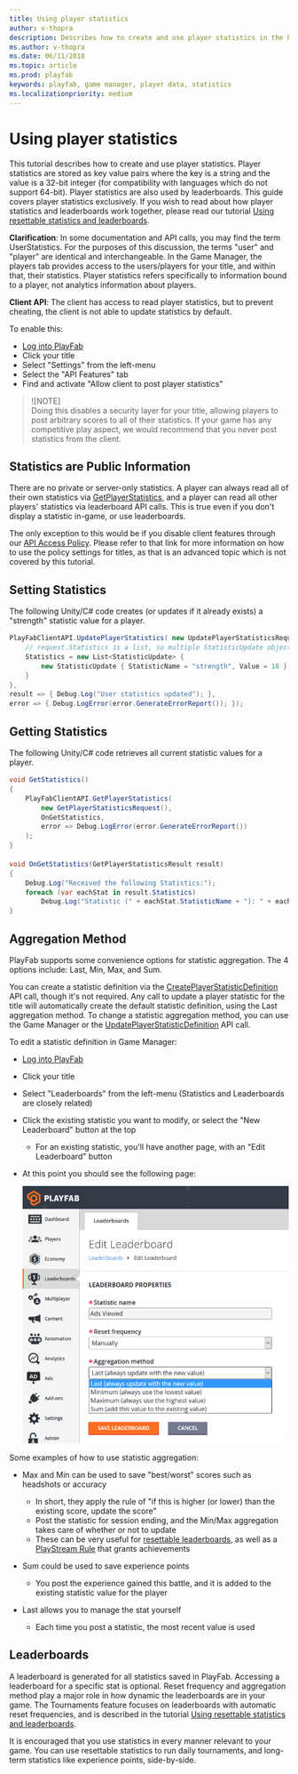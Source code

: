 ```yaml
---
title: Using player statistics
author: v-thopra
description: Describes how to create and use player statistics in the PlayFab Game Manager.
ms.author: v-thopra
ms.date: 06/11/2018
ms.topic: article
ms.prod: playfab
keywords: playfab, game manager, player data, statistics
ms.localizationpriority: medium
---
```


# Using player statistics

This tutorial describes how to create and use player statistics. Player statistics are stored as key value pairs where the key is a string and the value is a 32-bit integer (for compatibility with languages which do not support 64-bit). Player statistics are also used by leaderboards. This guide covers player statistics exclusively. If you wish to read about how player statistics and leaderboards work together, please read our tutorial [Using resettable statistics and leaderboards](../../social/tournaments-leaderboards/using-resettable-statistics-and-leaderboards.md).

**Clarification**: In some documentation and API calls, you may find the term UserStatistics. For the purposes of this discussion, the terms "user" and "player" are identical and interchangeable. In the Game Manager, the players tab provides access to the users/players for your title, and within that, their statistics. Player statistics refers specifically to information bound to a player, not analytics information about players.

**Client API**: The client has access to read player statistics, but to prevent cheating, the client is not able to update statistics by default.

To enable this:

- [Log into PlayFab](https://developer.playfab.com/en-us/my-games)
- Click your title
- Select "Settings" from the left-menu
- Select the "API Features" tab
- Find and activate "Allow client to post player statistics"

> ![NOTE]  
> Doing this disables a security layer for your title, allowing players to post arbitrary scores to all of their statistics. If your game has any competitive play aspect, we would recommend that you never post statistics from the client.

## Statistics are Public Information

There are no private or server-only statistics. A player can always read all of their own statistics via [GetPlayerStatistics](xref:titleid.playfabapi.com.client.playerdatamanagement.getplayerstatistics), and a player can read all other players' statistics via leaderboard API calls. This is true even if you don't display a statistic in-game, or use leaderboards.

The only exception to this would be if you disable client features through our [API Access Policy](../../config/gamemanager/api-access-policy.md). Please refer to that link for more information on how to use the policy settings for titles, as that is an advanced topic which is not covered by this tutorial.

## Setting Statistics

The following Unity/C# code creates (or updates if it already exists) a "strength" statistic value for a player.

```csharp
PlayFabClientAPI.UpdatePlayerStatistics( new UpdatePlayerStatisticsRequest {
    // request.Statistics is a list, so multiple StatisticUpdate objects can be defined if required.
    Statistics = new List<StatisticUpdate> {
        new StatisticUpdate { StatisticName = "strength", Value = 18 },
    }
},
result => { Debug.Log("User statistics updated"); },
error => { Debug.LogError(error.GenerateErrorReport()); });
```

## Getting Statistics

The following Unity/C# code retrieves all current statistic values for a player.

```csharp
void GetStatistics()
{
    PlayFabClientAPI.GetPlayerStatistics(
        new GetPlayerStatisticsRequest(),
        OnGetStatistics,
        error => Debug.LogError(error.GenerateErrorReport())
    );
}

void OnGetStatistics(GetPlayerStatisticsResult result)
{
    Debug.Log("Received the following Statistics:");
    foreach (var eachStat in result.Statistics)
        Debug.Log("Statistic (" + eachStat.StatisticName + "): " + eachStat.Value);
}
```

## Aggregation Method

PlayFab supports some convenience options for statistic aggregation. The 4 options include: Last, Min, Max, and Sum.

You can create a statistic definition via the [CreatePlayerStatisticDefinition](https://api.playfab.com/documentation/admin/method/CreatePlayerStatisticDefinition) API call, though it's not required. Any call to update a player statistic for the title will automatically create the default statistic definition, using the Last aggregation method. To change a statistic aggregation method, you can use the Game Manager or the [UpdatePlayerStatisticDefinition](https://api.playfab.com/documentation/admin/method/UpdatePlayerStatisticDefinition) API call.

To edit a statistic definition in Game Manager:

- [Log into PlayFab](https://developer.playfab.com/en-us/my-games)
- Click your title
- Select "Leaderboards" from the left-menu (Statistics and Leaderboards are closely related)
- Click the existing statistic you want to modify, or select the "New Leaderboard" button at the top
  - For an existing statistic, you'll have another page, with an "Edit Leaderboard" button

- At this point you should see the following page:

  ![PlayFab Leaderboards - Edit Leaderboard - Stat aggregation](media/tutorials/playfab-edit-leaderboard-stat-aggregation.png)  

Some examples of how to use statistic aggregation:

- Max and Min can be used to save "best/worst" scores such as headshots or accuracy
  - In short, they apply the rule of "if this is higher (or lower) than the existing score, update the score"
  - Post the statistic for session ending, and the Min/Max aggregation takes care of whether or not to update
  - These can be very useful for [resettable leaderboards](../../social/tournaments-leaderboards/using-resettable-statistics-and-leaderboards.md), as well as a [PlayStream Rule](https://playfab.com/introducing-playstream/) that grants achievements

- Sum could be used to save experience points
  - You post the experience gained this battle, and it is added to the existing statistic value for the player

- Last allows you to manage the stat yourself
  - Each time you post a statistic, the most recent value is used

## Leaderboards

A leaderboard is generated for all statistics saved in PlayFab. Accessing a leaderboard for a specific stat is optional. Reset frequency and aggregation method play a major role in how dynamic the leaderboards are in your game. The Tournaments feature focuses on leaderboards with automatic reset frequencies, and is described in the tutorial [Using resettable statistics and leaderboards](../../social/tournaments-leaderboards/using-resettable-statistics-and-leaderboards.md).

It is encouraged that you use statistics in every manner relevant to your game. You can use resettable statistics to run daily tournaments, and long-term statistics like experience points, side-by-side.
